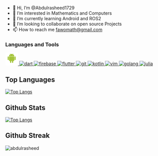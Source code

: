 - 👋 Hi, I’m @Abdulrasheed1729
- 👀 I’m interested in Mathematics and Computers
- 🌱 I’m currently learning Android and ROS2
- 💞️ I’m looking to collaborate on open source Projects
- 📫 How to reach me fawomath@gmail.com


<!-- 
[![My Tech Stack](https://github-readme-tech-stack.vercel.app/api/cards?titleAlign=center&showBorder=false&lineCount=2&theme=catppuccin_mocha&hideBg=true&hideTitle=true&line1=Flutter,Flutter,02569B;Dart,Dart,0175C2;Latex,Latex,008080;ROS,ROS,22314E;Python,Python,3776AB;&line2=Kotlin,Kotlin,7F52FF;Android,Android,3DDC84;)](https://github-readme-tech-stack.vercel.app/api/cards?titleAlign=center&showBorder=false&lineCount=2&theme=catppuccin_mocha&hideBg=true&hideTitle=true&line1=Flutter,Flutter,02569B;Dart,Dart,0175C2;Latex,Latex,008080;ROS,ROS,22314E;Python,Python,3776AB;&line2=Kotlin,Kotlin,7F52FF;Android,Android,3DDC84;) -->



<!---## My Favorites
* Mathematics
* Linux
* C++
* Golang
* Flutter (Dart)

## Stuffs I want to Learn
* Algos and Data Structures
* Digital Design and Computer Architecture
* Assembly
* SystemVerilog


## What I'm currently learning
* Dart
* Flutter 
* Kotlin
* Android
-->

### Languages and Tools
<p align="left"> <a href="https://developer.android.com" target="_blank"> <img src="https://raw.githubusercontent.com/devicons/devicon/master/icons/android/android-original-wordmark.svg" alt="android" width="40" height="40"/> </a> <a href="https://dart.dev" target="_blank"> <img src="https://www.vectorlogo.zone/logos/dartlang/dartlang-icon.svg" alt="dart" width="40" height="40"/> </a> <a href="https://firebase.google.com/" target="_blank"> <img src="https://www.vectorlogo.zone/logos/firebase/firebase-icon.svg" alt="firebase" width="40" height="40"/> </a> <a href="https://flutter.dev" target="_blank"> <img src="https://www.vectorlogo.zone/logos/flutterio/flutterio-icon.svg" alt="flutter" width="40" height="40"/> </a> <a href="https://git-scm.com/" target="_blank"> <img src="https://www.vectorlogo.zone/logos/git-scm/git-scm-icon.svg" alt="git" width="40" height="40"/> </a> <a href="https://kotlinlang.org" target="_blank"> <img src="https://www.vectorlogo.zone/logos/kotlinlang/kotlinlang-icon.svg" alt="kotlin" width="40" height="40"/> </a> <a href="https://www.vim.org/" target="_blank"> <img src="https://www.vectorlogo.zone/logos/vim/vim-icon.svg" alt="vim" width="40" height="40"/> </a> <a href="https://www.go.dev" target="_blank"> <img src="https://www.vectorlogo.zone/logos/golang/golang-official.svg" alt="golang" width="40" height="40"/> </a> <a href="https://www.julialang.org" target="_blank"> <img src="https://www.vectorlogo.zone/logos/julialang/julialang-icon.svg" alt="julia" width="40" height="40"/> </a>  </p>
<!--* C/C++
* Gap
* Lua (in progress)
* Rust (in progress)
* SageMath
* TeX
-->
<!---## Tools
* Alacritty
* Android Studio
* GeoGebra
* Gummi
* IntelliJ
* Linux
* Lite XL
* TeX Studio
* VS Code
-->

## Top Languages
[![Top Langs](https://github-readme-stats.vercel.app/api/top-langs/?username=Abdulrasheed1729&layout=compact&theme=tokyonight&langs_count=10&hide=html,css,scss,js)](https://github.com/Abdulrasheed1729/github-readme-stats)


## Github Stats
[![Top Langs](https://github-readme-stats.vercel.app/api?username=Abdulrasheed1729&show_icons=true&locale=en&bg_color=1e1e2e&text_color=cdd6f4&icon_color=cba6f7&title_color=94e2d5)](https://github.com/Abdulrasheed1729/github-readme-stats)

<!---<p><img align="left" src="https://github-readme-stats.vercel.app/api/top-langs?username=Abdulrasheed1729&show_icons=true&locale=en&layout=compact" alt="abdulrasheed" /></p>

<p>&nbsp;<img align="center" src="https://github-readme-stats.vercel.app/api?username=Abdulrasheed1729&show_icons=true&locale=en" alt="abdulrasheed" /></p>
--->
## Github Streak
<p><img align="center" src="https://github-readme-streak-stats.herokuapp.com/?user=Abdulrasheed1729&theme=tokyonight" alt="abdulrasheed" /></p>

<!---### Goals
* Become a computer programming polyglot.
* Contribute more to open source projects..
* Sleep more 😄
* and all otrher good things......
--->

<!---## Favorite Quotes

> Talk is cheap, show me the code -Linus Tovalds

> Sometimes the best advice is, no advice -Evan Chen
--->





<!---
Abdulrasheed1729/Abdulrasheed1729 is a ✨ special ✨ repository because its `README.md` (this file) appears on your GitHub profile.
You can click the Preview link to take a look at your changes.
--->
